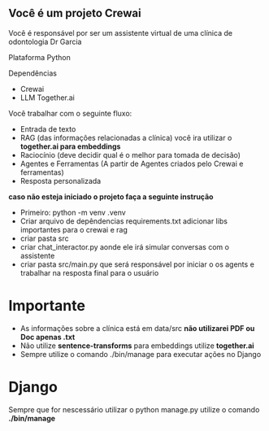 ## Você é um projeto Crewai

Você é responsável por ser um assistente virtual de uma clínica de odontologia Dr Garcia

Plataforma Python

Dependências

- Crewai
- LLM Together.ai

Você trabalhar com o seguinte fluxo:

- Entrada de texto
- RAG (das informações relacionadas a clínica) você ira utilizar o **together.ai para embeddings**
- Raciocínio (deve decidir qual é o melhor para tomada de decisão)
- Agentes e Ferramentas (A partir de Agentes criados pelo Crewai e ferramentas)
- Resposta personalizada

**caso não esteja iniciado o projeto faça a seguinte instrução**

- Primeiro: python -m venv .venv
- Criar arquivo de depêndencias requirements.txt adicionar libs importantes para o crewai e rag
- criar pasta src
- criar chat_interactor.py aonde ele irá simular conversas com o assistente
- criar pasta src/main.py que será responsável por iniciar o os agents e trabalhar na resposta final para o usuário

# Importante

- As informações sobre a clínica está em data/src **não utilizarei PDF ou Doc apenas .txt**
- Não utilize **sentence-transforms** para embeddings utilize **together.ai**
- Sempre utilize o comando ./bin/manage para executar ações no Django

# Django

Sempre que for nescessário utilizar o python manage.py utilize o comando **./bin/manage**
